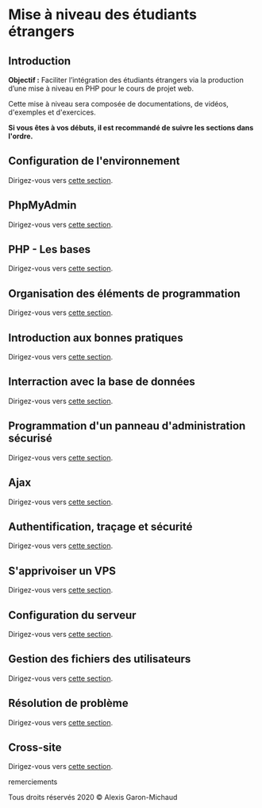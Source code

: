 # Mise à niveau des étudiants étrangers

## Introduction

__Objectif :__ Faciliter l’intégration des étudiants étrangers via la production d’une mise à niveau en PHP pour le cours de projet web.

Cette mise à niveau sera composée de documentations, de vidéos, d'exemples et d'exercices.

__Si vous êtes à vos débuts, il est recommandé de suivre les sections dans l'ordre.__

## Configuration de l'environnement

Dirigez-vous vers [cette section](/configuration-environnement/README.md).

## PhpMyAdmin

Dirigez-vous vers [cette section](/phpMyAdmin/README.md).

## PHP - Les bases

Dirigez-vous vers [cette section](/phpMyAdmin/README.md).

## Organisation des éléments de programmation

Dirigez-vous vers [cette section](/organisation-elements-programmation/README.md).

## Introduction aux bonnes pratiques

Dirigez-vous vers [cette section](/bonnes-pratiques/README.md).

## Interraction avec la base de données

Dirigez-vous vers [cette section](/interraction-base-de-donnees/README.md).

## Programmation d'un panneau d'administration sécurisé

Dirigez-vous vers [cette section](/programmation-panneau-administration-securise/README.md).

## Ajax

Dirigez-vous vers [cette section](/ajax/README.md).

## Authentification, traçage et sécurité

Dirigez-vous vers [cette section](/authentification-tracage-securite/README.md).

## S'apprivoiser un VPS

Dirigez-vous vers [cette section](/apprivoiser-vps/README.md).

## Configuration du serveur

Dirigez-vous vers [cette section](/configuration-serveur/README.md).

## Gestion des fichiers des utilisateurs

Dirigez-vous vers [cette section](/gestion-fichiers-utilisateurs/README.md).

## Résolution de problème

Dirigez-vous vers [cette section](/resolution-probleme/README.md).

## Cross-site

Dirigez-vous vers [cette section](/cross-site/README.md).


remerciements

Tous droits réservés 2020 © Alexis Garon-Michaud

